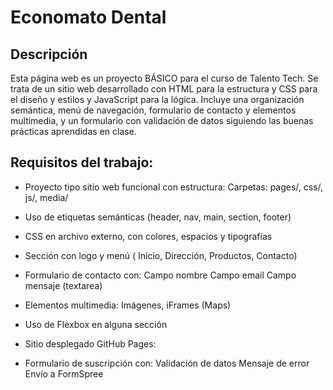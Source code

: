 # Economato Dental
## Descripción
Esta página web es un proyecto BÁSICO para el curso de Talento Tech. Se trata de un sitio web desarrollado con HTML para la estructura y CSS para el diseño y estilos y JavaScript para la lógica. Incluye una organización semántica, menú de navegación, formulario de contacto y elementos multimedia, y un formulario con validación de datos siguiendo las buenas prácticas aprendidas en clase.

## Requisitos del trabajo:

- Proyecto tipo sitio web funcional con estructura:
    Carpetas: pages/, css/, js/, media/

- Uso de etiquetas semánticas (header, nav, main, section, footer)

- CSS en archivo externo, con colores, espacios y tipografías

- Sección con logo y menú ( Inicio, Dirección, Productos, Contacto)

- Formulario de contacto con:
    Campo nombre
    Campo email
    Campo mensaje (textarea)

- Elementos multimedia:
    Imágenes, iFrames (Maps)

- Uso de Flexbox en alguna sección

- Sitio desplegado GitHub Pages: 

- Formulario de suscripción con:
    Validación de datos
    Mensaje de error
    Envío a FormSpree